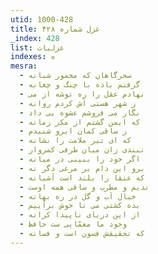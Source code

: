 ```yaml
---
utid: 1000-428
title: غزل شماره ۴۲۸
_index: 428
list: غزلیات
indexes: ه
mesra:
  - سحرگاهان که مخمور شبانه
  - گرفتم باده با چنگ و چغانه
  - نهادم عقل را ره توشه از می
  - ز شهر هستی اَش کردم روانه
  - نگار می فروشم عشوه یی داد
  - که ایمن گشتم از مکر زمانه
  - ز ساقی کمان ابرو شنیدم
  - که ای تیر ملامت را نشانه
  - نبندی زان میان طرفی کمروار
  - اگر خود را ببینی در میانه
  - برو این دام بر مرغی دگر نه
  - که عنقا را بلند است آشیانه
  - ندیم و مطرب و ساقی همه اوست
  - خیال آب و گل در ره بهانه
  - بده کشتی می تا خوش برآییم
  - از این دریای ناپیدا کرانه
  - وجود ما معمّایی ست حافظ
  - که تحقیقش فسون است و فسانه
---
```


